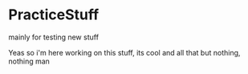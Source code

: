 # PracticeStuff
mainly for testing new stuff

Yeas so i'm here working on this stuff, its cool and all that but nothing, nothing man
